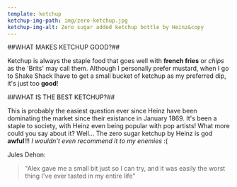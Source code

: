 ```yaml
---
template: ketchup
ketchup-img-path: img/zero-ketchup.jpg
ketchup-img-alt: Zero sugar added ketchup bottle by Heinz&copy
---
```

##WHAT MAKES KETCHUP GOOD?##

Ketchup is always the staple food that goes well with **french fries** or _chips_ as the 'Brits' may call them. Although I personally prefer mustard, when I go to Shake Shack Ihave to get a small bucket of ketchup as my preferred dip, it's just too **good**!

##WHAT IS THE BEST KETCHUP?##

This is probably the easiest question ever since Heinz have been dominating the market since their existance in January 1869. It's been a staple to society, with Heinz even being popular with pop artists! What more could you say about it? Well... The zero sugar ketchup by Heinz is god **awful**!!! _I wouldn't even recommend it to my enemies_ :(

Jules Dehon:
> "Alex gave me a small bit just so I can try, and it was easily the worst thing I've ever tasted in my entire life"
